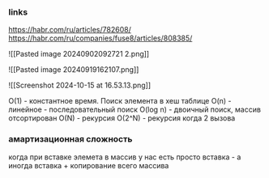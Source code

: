 ### links
https://habr.com/ru/articles/782608/
https://habr.com/ru/companies/fuse8/articles/808385/



![[Pasted image 20240902092721 2.png]]

![[Pasted image 20240919162107.png]]

![[Screenshot 2024-10-15 at 16.53.13.png]]


O(1) - константное время. Поиск элемента в хеш таблице
O(n) - линейное - последовательный поиск
O(log n) - двоичный поиск, массив отсортирован
O(N) - рекурсия
O(2^N) - рекурсия когда 2 вызова


### амартизационная сложность 
когда при вставке элемета в массив у нас есть просто вставка - а иногда вставка + копирование всего массива




